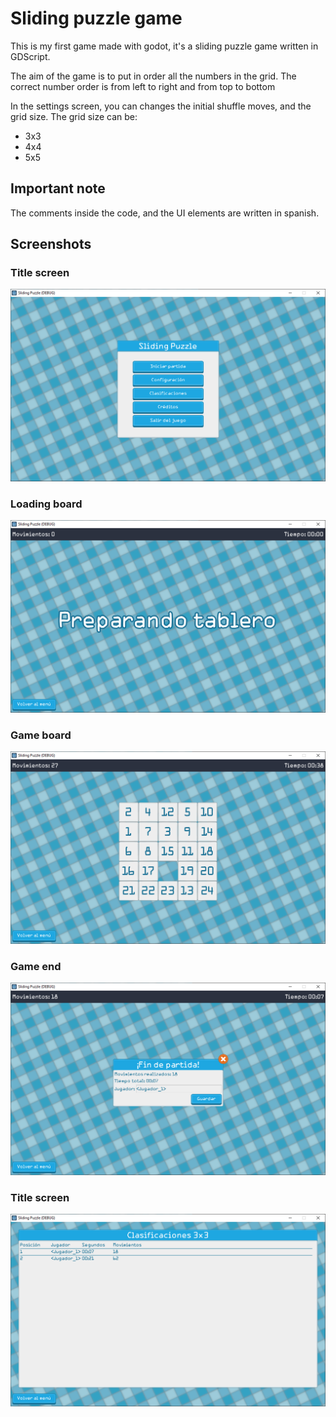 # Sliding puzzle game
This is my first game made with godot, it's a sliding puzzle game written in GDScript.

The aim of the game is to put in order all the numbers in the grid.
The correct number order is from left to right and from top to bottom

In the settings screen, you can changes the initial shuffle moves, and the grid size.
The grid size can be:
- 3x3
- 4x4
- 5x5

## Important note
The comments inside the code, and the UI elements are written in spanish.

## Screenshots
### Title screen
![title screen](/screenshots/title_screen.png)

### Loading board
![loading_board](/screenshots/loading_board.png)

### Game board
![game_board](/screenshots/game_board.png)

### Game end
![game_end](/screenshots/game_end.png)

### Title screen
![ranking screen](/screenshots/ranking_screen.png)

